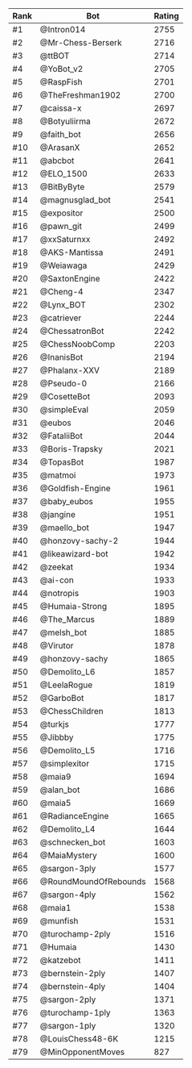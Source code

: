 Rank|Bot|Rating
---|---|---
#1|@Intron014|2755
#2|@Mr-Chess-Berserk|2716
#3|@ttBOT|2714
#4|@YoBot_v2|2705
#5|@RaspFish|2701
#6|@TheFreshman1902|2700
#7|@caissa-x|2697
#8|@Botyuliirma|2672
#9|@faith_bot|2656
#10|@ArasanX|2652
#11|@abcbot|2641
#12|@ELO_1500|2633
#13|@BitByByte|2579
#14|@magnusglad_bot|2541
#15|@expositor|2500
#16|@pawn_git|2499
#17|@xxSaturnxx|2492
#18|@AKS-Mantissa|2491
#19|@Weiawaga|2429
#20|@SaxtonEngine|2422
#21|@Cheng-4|2347
#22|@Lynx_BOT|2302
#23|@catriever|2244
#24|@ChessatronBot|2242
#25|@ChessNoobComp|2203
#26|@InanisBot|2194
#27|@Phalanx-XXV|2189
#28|@Pseudo-0|2166
#29|@CosetteBot|2093
#30|@simpleEval|2059
#31|@eubos|2046
#32|@FataliiBot|2044
#33|@Boris-Trapsky|2021
#34|@TopasBot|1987
#35|@matmoi|1973
#36|@Goldfish-Engine|1961
#37|@baby_eubos|1955
#38|@jangine|1951
#39|@maello_bot|1947
#40|@honzovy-sachy-2|1944
#41|@likeawizard-bot|1942
#42|@zeekat|1934
#43|@ai-con|1933
#44|@notropis|1903
#45|@Humaia-Strong|1895
#46|@The_Marcus|1889
#47|@melsh_bot|1885
#48|@Virutor|1878
#49|@honzovy-sachy|1865
#50|@Demolito_L6|1857
#51|@LeelaRogue|1819
#52|@GarboBot|1817
#53|@ChessChildren|1813
#54|@turkjs|1777
#55|@Jibbby|1775
#56|@Demolito_L5|1716
#57|@simplexitor|1715
#58|@maia9|1694
#59|@alan_bot|1686
#60|@maia5|1669
#61|@RadianceEngine|1665
#62|@Demolito_L4|1644
#63|@schnecken_bot|1603
#64|@MaiaMystery|1600
#65|@sargon-3ply|1577
#66|@RoundMoundOfRebounds|1568
#67|@sargon-4ply|1562
#68|@maia1|1538
#69|@munfish|1531
#70|@turochamp-2ply|1516
#71|@Humaia|1430
#72|@katzebot|1411
#73|@bernstein-2ply|1407
#74|@bernstein-4ply|1404
#75|@sargon-2ply|1371
#76|@turochamp-1ply|1363
#77|@sargon-1ply|1320
#78|@LouisChess48-6K|1215
#79|@MinOpponentMoves|827
